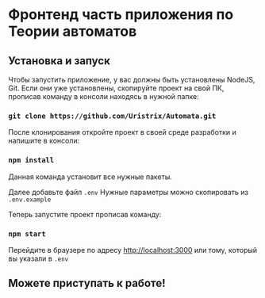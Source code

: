 # Фронтенд часть приложения по Теории автоматов

## Установка и запуск

Чтобы запустить приложение, у вас должны быть установлены NodeJS, Git.
Если они уже установлены, скопируйте проект на свой ПК, прописав команду в консоли находясь в нужной папке:
### `git clone https://github.com/Uristrix/Automata.git`
После клонирования откройте проект в своей среде разработки и напишите в консоли:
### `npm install`
Данная команда установит все нужные пакеты.

Далее добавьте файл `.env`
Нужные параметры можно скопировать из `.env.example`

Теперь запустите проект прописав команду: 
### `npm start`

Перейдите в браузере по адресу [http://localhost:3000](http://localhost:3000) или тому, который вы указали в `.env`

## Можете приступать к работе!
